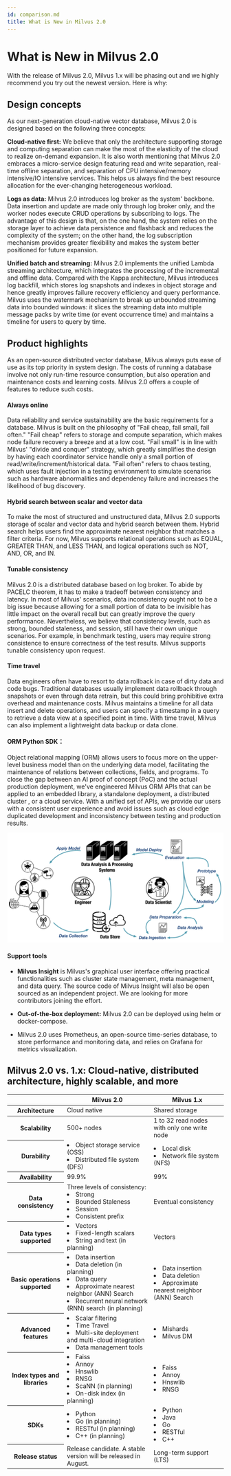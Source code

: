 ```yaml
---
id: comparison.md
title: What is New in Milvus 2.0
---
```


# What is New in Milvus 2.0

With the release of Milvus 2.0, Milvus 1.x will be phasing out and we highly recommend you try out the newest version. Here is why:

## Design concepts
As our next-generation cloud-native vector database, Milvus 2.0 is designed based on the following three concepts:

**Cloud-native first:** We believe that only the architecture supporting storage and computing separation can make the most of the elasticity of the cloud to realize on-demand expansion. It is also worth mentioning that Milvus 2.0 embraces a micro-service design featuring read and write separation, real-time offline separation, and separation of CPU intensive/memory intensive/IO intensive services. This helps us always find the best resource allocation for the ever-changing heterogeneous workload. 

**Logs as data:** Milvus 2.0 introduces log broker as the system' backbone. Data insertion and update are made only through log broker only, and the worker nodes execute CRUD operations by subscribing to logs. The advantage of this design is that, on the one hand, the system relies on the storage layer to achieve data persistence and flashback and reduces the complexity of the system; on the other hand, the log subscription mechanism provides greater flexibility and makes the system better positioned for future expansion.

**Unified batch and streaming:** Milvus 2.0 implements the unified Lambda streaming architecture, which integrates the processing of the incremental and offline data. Compared with the Kappa architecture, Milvus introduces log backfill, which stores log snapshots and indexes in object storage and hence greatly improves failure recovery efficiency and query performance. Milvus uses the watermark mechanism to break up unbounded streaming data into bounded windows: it slices the streaming data into multiple message packs by write time (or event occurrence time) and maintains a timeline for users to query by time.

## Product highlights
As an open-source distributed vector database, Milvus always puts ease of use as its top priority in system design. The costs of running a database involve not only run-time resource consumption, but also operation and maintenance costs and learning costs. Milvus 2.0 offers a couple of features to reduce such costs.

#### Always online
Data reliability and service sustainability are the basic requirements for a database. Milvus is built on the philosophy of "Fail cheap, fail small, fail often." "Fail cheap" refers to storage and compute separation, which makes node failure recovery a breeze and at a low cost. "Fail small" is in line with Milvus' "divide and conquer" strategy, which greatly simplifies the design by having each coordinator service handle only a small portion of read/write/increment/historical data. "Fail often" refers to chaos testing, which uses fault injection in a testing environment to simulate scenarios such as hardware abnormalities and dependency failure and increases the likelihood of bug discovery.

#### Hybrid search between scalar and vector data
To make the most of structured and unstructured data, Milvus 2.0 supports storage of scalar and vector data and hybrid search between them. Hybrid search helps users find the approximate nearest neighbor that matches a filter criteria. For now, Milvus supports relational operations such as EQUAL, GREATER THAN, and LESS THAN, and logical operations such as NOT, AND, OR, and IN.

#### Tunable consistency
Milvus 2.0 is a distributed database based on log broker. To abide by PACELC theorem, it has to make a tradeoff between consistency and latency. In most of Milvus' scenarios, data inconsistency ought not to be a big issue because allowing for a small portion of data to be invisible has little impact on the overall recall but can greatly improve the query performance. Nevertheless, we believe that consistency levels, such as strong, bounded staleness, and session, still have their own unique scenarios. For example, in benchmark testing, users may require strong consistence to ensure correctness of the test results. Milvus supports tunable consistency upon request.

#### Time travel
Data engineers often have to resort to data rollback in case of dirty data and code bugs. Traditional databases usually implement data rollback through snapshots or even through data retrain, but this could bring prohibitive extra overhead and maintenance costs. Milvus maintains a timeline for all data insert and delete operations, and users can specify a timestamp in a query to retrieve a data view at a specified point in time. With time travel, Milvus can also implement a lightweight data backup or data clone.

#### ORM Python SDK：
Object relational mapping (ORM) allows users to focus more on the upper-level business model than on the underlying data model, facilitating the maintenance of relations between collections, fields, and programs. To close the gap between an AI proof of concept (PoC) and the actual production deployment, we've engineered Milvus ORM APIs that can be applied to an embedded library, a standalone deployment, a distributed cluster , or a cloud service. With a unified set of APIs, we provide our users with a consistent user experience and avoid issues such as cloud edge duplicated development and inconsistency between testing and production results.

![ORM_Python_SDK](../../../assets/python_orm.png)

#### Support tools
- **Milvus Insight** is Milvus's graphical user interface offering practical functionalities such as cluster state management, meta management, and data query. The source code of Milvus Insight will also be open sourced as an independent project. We are looking for more contributors joining the effort.

- **Out-of-the-box deployment:** Milvus 2.0 can be deployed using helm or docker-compose.

- Milvus 2.0 uses Prometheus, an open-source time-series database, to store performance and monitoring data, and relies on Grafana for metrics visualization.

## Milvus 2.0 vs. 1.x: Cloud-native, distributed architecture, highly scalable, and more

<table class="comparison">
<thead>
	<tr>
		<th>&nbsp;</th>
		<th>Milvus 2.0</th>
		<th>Milvus 1.x</th>
	</tr>
</thead>
	<tr>
		<th>Architecture</th>
		<td>Cloud native</td>
		<td>Shared storage</td>
	</tr>
<tbody>
	<tr>
		<th>Scalability</th>
		<td>500+ nodes</td>
		<td>1 to 32 read nodes with only one write node</td>
	</tr>
  	<tr>
		<th>Durability</th>
		<td><li>Object storage service (OSS)</li><li>Distributed file system (DFS)</li></td>
		<td><li>Local disk</li><li>Network file system (NFS)</li></td>
	</tr>
  	<tr>
		<th>Availability</th>
		<td>99.9%</td>
		<td>99%</td>		
	</tr>
	<tr>
		<th>Data consistency</th>
		<td>Three levels of consistency:<li>Strong</li><li>Bounded Staleness</li><li>Session</li><li>Consistent prefix</li></td>
		<td>Eventual consistency</td>
	</tr>
	<tr>
		<th>Data types supported</th>
		<td><li>Vectors</li><li>Fixed-length scalars</li><li>String and text (in planning)</li></td>
		<td>Vectors</td>
	</tr>
	<tr>
		<th>Basic operations supported</th>
		<td><li>Data insertion</li><li>Data deletion (in planning)</li><li>Data query</li><li>Approximate nearest neighbor (ANN) Search</li><li>Recurrent neural network (RNN) search (in planning)</li></td>
		<td><li>Data insertion</li><li>Data deletion</li><li>Approximate nearest neighbor (ANN) Search</li></td>
	</tr>
	<tr>
		<th>Advanced features</th>
		<td><li>Scalar filtering</li><li>Time Travel</li><li>Multi-site deployment and multi-cloud integration</li><li>Data management tools</li></td>
		<td><li>Mishards</li><li>Milvus DM</li></td>
	</tr>
	<tr>
		<th>Index types and libraries</th>
		<td><li>Faiss</li><li>Annoy</li><li>Hnswlib</li><li>RNSG</li><li>ScaNN (in planning)</li><li>On-disk index (in planning)</li></td>
		<td><li>Faiss</li><li>Annoy</li><li>Hnswlib</li><li>RNSG</li></td>
	</tr>
	<tr>
		<th>SDKs</th>
		<td><li>Python</li><li>Go (in planning)</li><li>RESTful (in planning)</li><li>C++ (in planning)</li></td>
		<td><li>Python</li><li>Java</li><li>Go</li><li>RESTful</li><li>C++</li></td>
	</tr>
	<tr>
		<th>Release status</th>
		<td>Release candidate. A stable version will be released in August.</td>
		<td>Long-term support (LTS)</td>
	</tr>
</tbody>
</table>
